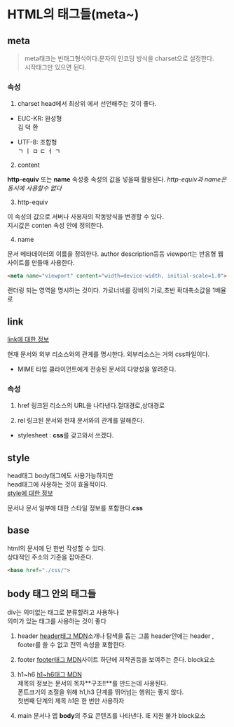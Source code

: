 # HTML의 태그들(meta~)

## meta
> meta태크는 빈태그형식이다.문자의 인코딩 방식을 charset으로 설정한다.  
시작태그만 있으면 된다.


###  속성
1. charset 
head에서 최상위 에서 선언해주는 것이 좋다.

  - EUC-KR: 완성형  
  김 덕 환

  -  UTF-8: 조합형  
  ㄱ ㅣ ㅁ ㄷ ㅓ ㄱ

2. content 

**http-equiv** 또는 **name** 속성중 속성의 값을 넣을때 활용된다.
*http-equiv과 name은 동시에 사용할수 없다*

3. http-equiv

이 속성의 값으로 서버나 사용자의 작동방식을 변경할 수 있다.  
지시값은 conten 속성 안에 정의한다.

4. name

문서 메타데이터의 이름을 정의한다. author description등등
viewport는 반응형 웹사이트를 만들때 사용한다.  
```html
<meta name="viewport" content="width=device-width, initial-scale=1.0">
```  
랜더링 되는 영역을 명시하는 것이다. 가로너비를 장비의 가로,초반 확대축소값을 1배율로  

## link

[link에 대한 정보](https://developer.mozilla.org/ko/docs/Web/HTML/Element/link)

현재 문서와 외부 리소스와의 관계를 명시한다. 외부리소스는 거의 css파일이다.  
- MIME 타입  클라이언트에게 전송된 문서의 다양성을 알려준다.  

### 속성 

1. href
링크된 리소스의 URL을 나타낸다.절대경로,상대경로  

2. rel
링크된 문서와 현재 문서와의 관계를 말해준다.  
  - stylesheet : **css**를 갖고와서 쓰겠다.



## style

head태그 body태그에도 사용가능하지만  
head태그에 사용하는 것이 효율적이다.  
[style에 대한 정보](https://developer.mozilla.org/ko/docs/Web/HTML/Element/style)

문서나 문서 일부에 대한 스타일 정보를 포함한다.**css**



## base
html의 문서에 단 한번 작성할 수 있다.  
상대적인 주소의 기준을 잡아준다.  
```html 
<base href="./css/">
```

## body 태그 안의 태그들

div는 의미없는 태그로 분류할려고 사용하나  
의미가 있는 태그를 사용하는 것이 좋다

1. header  [header태그 MDN](https://developer.mozilla.org/ko/docs/Web/HTML/Element/header)소개나 탐색을 돕는 그룹  header안에는 header , footer를 쓸 수 없고 전역 속성을 포함한다.

2. footer  [footer태그 MDN](https://developer.mozilla.org/ko/docs/Web/HTML/Element/footer)사이트 하단에 저작권등을 보여주는 준다. block요소

3. h1~h6
[h1~h6태그 MDN](https://developer.mozilla.org/ko/docs/Web/HTML/Element/Heading_Elements)  
제목의 정보는 문서의 목차**구조!!**를 만드는데 사용된다.  
폰트크기의 조절을 위해 h1,h3 단계를 뛰어넘는 행위는 좋지 않다.  
첫번째 단계의 제목 *h1*은 한 번만 사용하자

4. main  문서나 앱 **body**의 주요 콘텐츠를 나타낸다.  IE 지원 불가 block요소


